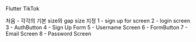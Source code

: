 Flutter TikTok

처음 - 각각의 기본 size와 gap size 지정
1 - sign up for screen
2 - login screen
3 - AuthButton
4 - Sign Up Form
5 - Username Screen
6 - FormButton
7 - Email Screen
8 - Password Screen

